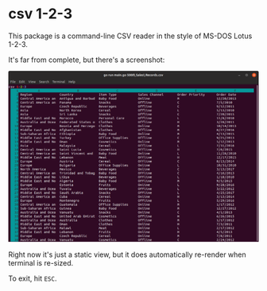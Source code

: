 csv 1-2-3
=========

This package is a command-line CSV reader in the style of MS-DOS Lotus 1-2-3.

It's far from complete, but there's a screenshot:

![screenshot](screenshots/screenshot-0.1.png)

Right now it's just a static view, but it does automatically re-render when
terminal is re-sized.

To exit, hit `ESC`.
